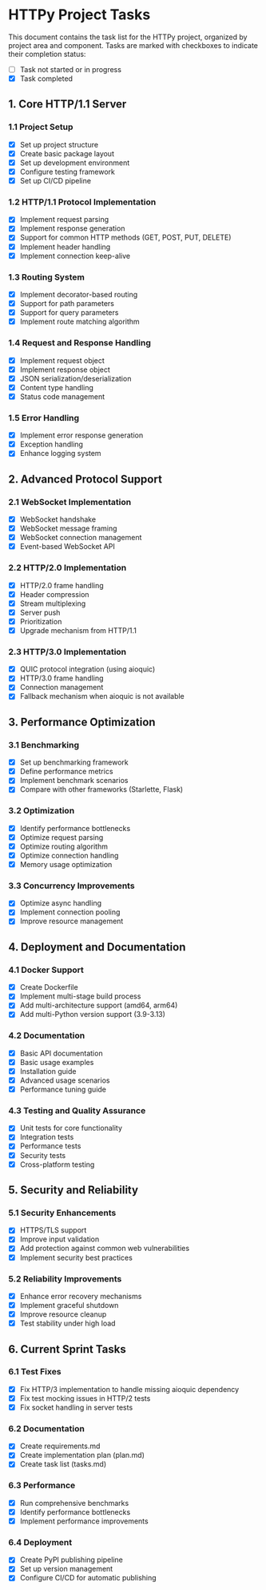 # HTTPy Project Tasks

This document contains the task list for the HTTPy project, organized by project area and component. Tasks are marked with checkboxes to indicate their completion status:
- [ ] Task not started or in progress
- [x] Task completed

## 1. Core HTTP/1.1 Server

### 1.1 Project Setup
- [x] Set up project structure
- [x] Create basic package layout
- [x] Set up development environment
- [x] Configure testing framework
- [x] Set up CI/CD pipeline

### 1.2 HTTP/1.1 Protocol Implementation
- [x] Implement request parsing
- [x] Implement response generation
- [x] Support for common HTTP methods (GET, POST, PUT, DELETE)
- [x] Implement header handling
- [x] Implement connection keep-alive

### 1.3 Routing System
- [x] Implement decorator-based routing
- [x] Support for path parameters
- [x] Support for query parameters
- [x] Implement route matching algorithm

### 1.4 Request and Response Handling
- [x] Implement request object
- [x] Implement response object
- [x] JSON serialization/deserialization
- [x] Content type handling
- [x] Status code management

### 1.5 Error Handling
- [x] Implement error response generation
- [x] Exception handling
- [x] Enhance logging system

## 2. Advanced Protocol Support

### 2.1 WebSocket Implementation
- [x] WebSocket handshake
- [x] WebSocket message framing
- [x] WebSocket connection management
- [x] Event-based WebSocket API

### 2.2 HTTP/2.0 Implementation
- [x] HTTP/2.0 frame handling
- [x] Header compression
- [x] Stream multiplexing
- [x] Server push
- [x] Prioritization
- [x] Upgrade mechanism from HTTP/1.1

### 2.3 HTTP/3.0 Implementation
- [x] QUIC protocol integration (using aioquic)
- [x] HTTP/3.0 frame handling
- [x] Connection management
- [x] Fallback mechanism when aioquic is not available

## 3. Performance Optimization

### 3.1 Benchmarking
- [x] Set up benchmarking framework
- [x] Define performance metrics
- [x] Implement benchmark scenarios
- [x] Compare with other frameworks (Starlette, Flask)

### 3.2 Optimization
- [x] Identify performance bottlenecks
- [x] Optimize request parsing
- [x] Optimize routing algorithm
- [x] Optimize connection handling
- [x] Memory usage optimization

### 3.3 Concurrency Improvements
- [x] Optimize async handling
- [x] Implement connection pooling
- [x] Improve resource management

## 4. Deployment and Documentation

### 4.1 Docker Support
- [x] Create Dockerfile
- [x] Implement multi-stage build process
- [x] Add multi-architecture support (amd64, arm64)
- [x] Add multi-Python version support (3.9-3.13)

### 4.2 Documentation
- [x] Basic API documentation
- [x] Basic usage examples
- [x] Installation guide
- [x] Advanced usage scenarios
- [x] Performance tuning guide

### 4.3 Testing and Quality Assurance
- [x] Unit tests for core functionality
- [x] Integration tests
- [x] Performance tests
- [x] Security tests
- [x] Cross-platform testing

## 5. Security and Reliability

### 5.1 Security Enhancements
- [x] HTTPS/TLS support
- [x] Improve input validation
- [x] Add protection against common web vulnerabilities
- [x] Implement security best practices

### 5.2 Reliability Improvements
- [x] Enhance error recovery mechanisms
- [x] Implement graceful shutdown
- [x] Improve resource cleanup
- [x] Test stability under high load

## 6. Current Sprint Tasks

### 6.1 Test Fixes
- [x] Fix HTTP/3 implementation to handle missing aioquic dependency
- [x] Fix test mocking issues in HTTP/2 tests
- [x] Fix socket handling in server tests

### 6.2 Documentation
- [x] Create requirements.md
- [x] Create implementation plan (plan.md)
- [x] Create task list (tasks.md)

### 6.3 Performance
- [x] Run comprehensive benchmarks
- [x] Identify performance bottlenecks
- [x] Implement performance improvements

### 6.4 Deployment
- [x] Create PyPI publishing pipeline
- [x] Set up version management
- [x] Configure CI/CD for automatic publishing
